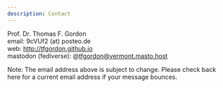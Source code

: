 ```yaml
---
description: Contact
---
```


Prof. Dr. Thomas F. Gordon   
email: 9cVUf2 (at) posteo.de   
web: <http://tfgordon.github.io>   
mastodon (fediverse): @tfgordon@vermont.masto.host

Note: The email address above is subject to change. Please check
back here for a current email address if your message bounces.

